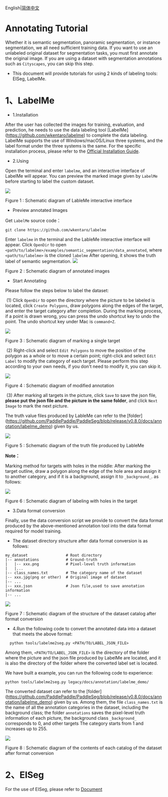English|[简体中文](transform_cn.md)
# Annotating Tutorial

Whether it is semantic segmentation, panoramic segmentation, or instance segmentation, we all need sufficient training data. If you want to use an unlabeled original dataset for segmentation tasks, you must first annotate the original image. If you are using a dataset with segmentation annotations such as `Cityscapes`, you can skip this step.
- This document will provide tutorials for using 2 kinds of labeling tools: EISeg, LabelMe.


# 1、LabelMe
* 1.Installation

After the user has collected the images for training, evaluation, and prediction, he needs to use the data labeling tool [LabelMe] (https://github.com/wkentaro/labelme) to complete the data labeling. LabelMe supports the use of Windows/macOS/Linux three systems, and the label format under the three systems is the same. For the specific installation process, please refer to the [Official Installation Guide](https://github.com/wkentaro/labelme).

* 2.Using

Open the terminal and enter `labelme`, and an interactive interface of LabelMe will appear. You can preview the marked image given by `LabelMe` before starting to label the custom dataset.

![](../image/image-1.png)

<div align="left">
    <p>Figure 1 : Schematic diagram of LableMe interactive interface</p>
 </div>


   * Preview annotated Images

Get `LabelMe` source code：

```
git clone https://github.com/wkentaro/labelme
```

Enter `labelme` in the terminal and the LableMe interactive interface will appear. Click `OpenDir` to open `<path/to/labelme>/examples/semantic_segmentation/data_annotated`, where `<path/to/labelme>` is the cloned `labelme` After opening, it shows the truth label of semantic segmentation.
![](../image/image-2.png)

<div align="left">
    <p>Figure 2 : Schematic diagram of annotated images</p>
 </div>



   * Start Annotating

Please follow the steps below to label the dataset:

​        (1) Click `OpenDir` to open the directory where the picture to be labeled is located, click `Create Polygons`, draw polygons along the edges of the target, and enter the target category after completion. During the marking process, if a point is drawn wrong, you can press the undo shortcut key to undo the point. The undo shortcut key under Mac is `command+Z`.

![](../image/image-3.png)

<div align="left">
    <p>Figure 3 : Schematic diagram of marking a single target</p>
 </div>



​        (2) Right-click and select `Edit Polygons` to move the position of the polygon as a whole or to move a certain point; right-click and select `Edit Label` to modify the category of each target. Please perform this step according to your own needs, if you don't need to modify it, you can skip it.

![](../image/image-4-2.png)

<div align="left">
    <p>Figure 4 : Schematic diagram of modified annotation</p>
 </div>



​        (3) After marking all targets in the picture, click `Save` to save the json file, **please put the json file and the picture in the same folder**, and click `Next Image` to mark the next picture.

The truth value files produced by LableMe can refer to the [folder] (https://github.com/PaddlePaddle/PaddleSeg/blob/release/v0.8.0/docs/annotation/labelme_demo) given by us.

![](../image/image-5.png)

<div align="left">
    <p>Figure 5 : Schematic diagram of the truth file produced by LableMe</p>
 </div>



 **Note：**

Marking method for targets with holes in the middle: After marking the target outline, draw a polygon along the edge of the hole area and assign it to another category, and if it is a background, assign it to `_background_`. as follows:

![](../image/image-10.jpg)

 <div align="left">
    <p>Figure 6 : Schematic diagram of labeling with holes in the target</p>
 </div>



* 3.Data format conversion

Finally, use the data conversion script we provide to convert the data format produced by the above-mentioned annotation tool into the data format required for model training.

* The dataset directory structure after data format conversion is as follows:

 ```
 my_dataset                 # Root directory
 |-- annotations            # Ground-truth
 |   |-- xxx.png            # Pixel-level truth information
 |   |...
 |-- class_names.txt        # The category name of the dataset
 |-- xxx.jpg(png or other)  # Original image of dataset
 |-- ...
 |-- xxx.json               # Json file,used to save annotation information
 |-- ...

 ```

![](../image/image-6.png)

<div align="left">
    <p>Figure 7 : Schematic diagram of the structure of the dataset catalog after format conversion</p>
 </div>



* 4.Run the following code to convert the annotated data into a dataset that meets the above format:

```
  python tools/labelme2seg.py <PATH/TO/LABEL_JSON_FILE>
```

Among them, `<PATH/TO/LABEL_JSON_FILE>` is the directory of the folder where the picture and the json file produced by LabelMe are located, and it is also the directory of the folder where the converted label set is located.

We have built a example, you can run the following code to experience:

```
python tools/labelme2seg.py legacy/docs/annotation/labelme_demo/
```

The converted dataset can refer to the [folder] (https://github.com/PaddlePaddle/PaddleSeg/blob/release/v0.8.0/docs/annotation/labelme_demo) given by us. Among them, the file `class_names.txt` is the name of all the annotation categories in the dataset, including the background class; the folder `annotations` saves the pixel-level truth information of each picture, the background class `_background_` corresponds to 0, and other targets The category starts from 1 and increases up to 255.

![](../image/image-7.png)

<div align="left">
    <p>Figure 8 : Schematic diagram of the contents of each catalog of the dataset after format conversion</p>
 </div>

# 2、EISeg

For the use of EISeg, please refer to [Document](../../../EISeg/README.md)
